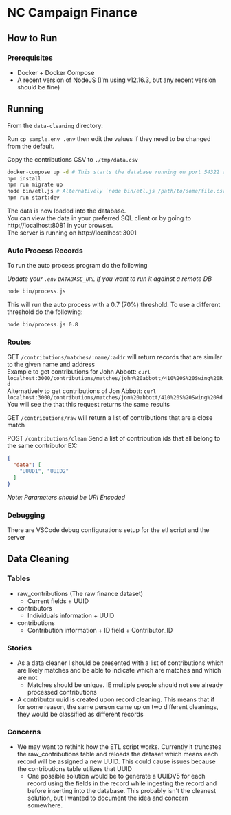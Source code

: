 # NC Campaign Finance

## How to Run

### Prerequisites

- Docker + Docker Compose
- A recent version of NodeJS (I'm using v12.16.3, but any recent version should be fine)

## Running

From the `data-cleaning` directory:

Run `cp sample.env .env` then edit the values if they need to be changed from the default.

Copy the contributions CSV to `./tmp/data.csv`

```sh
docker-compose up -d # This starts the database running on port 54322 and launches the PGWeb postgres client on port 8081'
npm install
npm run migrate up
node bin/etl.js # Alternatively `node bin/etl.js /path/to/some/file.csv`, if you to use a file other than ./tmp/data.csv
npm run start:dev
```  

The data is now loaded into the database.  
You can view the data in your preferred SQL client or by going to http://localhost:8081 in your browser.  
The server is running on http://localhost:3001

### Auto Process Records

To run the auto process program do the following

*Update your `.env` `DATABASE_URL` if you want to run it against a remote DB*

```sh
node bin/process.js
```

This will run the auto process with a 0.7 (70%) threshold. To use a different threshold do the following:

```sh
node bin/process.js 0.8
```

### Routes  

GET `/contributions/matches/:name/:addr` will return records that are similar to the given name and address  
Example to get contributions for John Abbott: `curl localhost:3000/contributions/matches/john%20abbott/410%20S%20Swing%20Rd`  
Alternatively to get contributions of Jon Abbott: `curl localhost:3000/contributions/matches/jon%20abbott/410%20S%20Swing%20Rd`  
You will see the that this request returns the same results

GET `/contributions/raw` will return a list of contributions that are a close match

POST `/contributions/clean` Send a list of contribution ids that all belong to the same contributor
EX:

```json
{
  "data": [
    "UUUD1", "UUID2"
  ]
}
```

*Note: Parameters should be URI Encoded*

### Debugging

There are VSCode debug configurations setup for the etl script and the server

<!-- ## Notes -->

## Data Cleaning

### Tables

- raw_contributions (The raw finance dataset)
  - Current fields + UUID
- contributors
  - Individuals information + UUID
- contributions
  - Contribution information + ID field + Contributor_ID

### Stories

- As a data cleaner I should be presented with a list of contributions which are likely matches and be able to indicate which are matches and which are not
  - Matches should be unique. IE multiple people should not see already processed contributions 
- A contributor uuid is created upon record cleaning. This means that if for some reason, the same person came up on two different cleanings, they would be classified as different records

### Concerns

- We may want to rethink how the ETL script works. Currently it truncates the raw_contributions table and reloads the dataset which means each record will be assigned a new UUID. This could cause issues because the contributions table utilizes that UUID
  - One possible solution would be to generate a UUIDV5 for each record using the fields in the record while ingesting the record and before inserting into the database. This probably isn't the cleanest solution, but I wanted to document the idea and concern somewhere.
